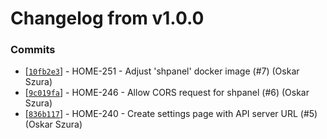 # Changelog from v1.0.0
### Commits
* [[`10fb2e3`](http://github.com/smart-evolution/shpanel/commit/10fb2e3f907915e41d70ca460519b624a50d66df)] - HOME-251 - Adjust 'shpanel' docker image (#7) (Oskar Szura)
* [[`9c019fa`](http://github.com/smart-evolution/shpanel/commit/9c019fa5a88ec42b5df7f661edc6e59d6e9bccdd)] - HOME-246 - Allow CORS request for shpanel (#6) (Oskar Szura)
* [[`836b117`](http://github.com/smart-evolution/shpanel/commit/836b117d31bc4a89c25d61bf7af264bba1aa16eb)] - HOME-240 - Create settings page with API server URL (#5) (Oskar Szura)